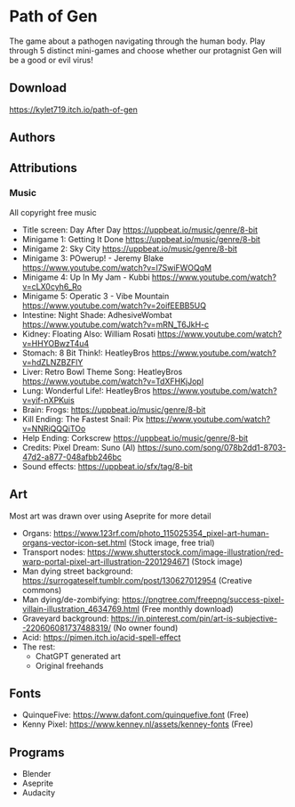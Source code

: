 # Path of Gen

The game about a pathogen navigating through the human body. Play through 5 distinct mini-games and choose whether our protagnist Gen will be a good or evil virus! 

## Download
https://kylet719.itch.io/path-of-gen

## Authors




## Attributions
### Music
All copyright free music
- Title screen: Day After Day https://uppbeat.io/music/genre/8-bit 
- Minigame 1: Getting It Done https://uppbeat.io/music/genre/8-bit
- Minigame 2: Sky City https://uppbeat.io/music/genre/8-bit
- Minigame 3: POwerup! - Jeremy Blake https://www.youtube.com/watch?v=l7SwiFWOQqM
- Minigame 4: Up In My Jam - Kubbi https://www.youtube.com/watch?v=cLX0cyh6_Ro
- Minigame 5: Operatic 3 - Vibe Mountain https://www.youtube.com/watch?v=2oifEEBB5UQ
- Intestine: Night Shade: AdhesiveWombat https://www.youtube.com/watch?v=mRN_T6JkH-c
- Kidney: Floating Also: William Rosati https://www.youtube.com/watch?v=HHYOBwzT4u4
- Stomach: 8 Bit Think!: HeatleyBros https://www.youtube.com/watch?v=hdZLNZBZFlY
- Liver: Retro Bowl Theme Song: HeatleyBros https://www.youtube.com/watch?v=TdXFHKjJopI
- Lung: Wonderful Life!: HeatleyBros https://www.youtube.com/watch?v=yif-nXPKuis
- Brain: Frogs: https://uppbeat.io/music/genre/8-bit 
- Kill Ending: The Fastest Snail: Pix https://www.youtube.com/watch?v=NNRiQQQiTOo
- Help Ending: Corkscrew https://uppbeat.io/music/genre/8-bit 
- Credits: Pixel Dream: Suno (AI) https://suno.com/song/078b2dd1-8703-47d2-a877-048afbb246bc
- Sound effects: https://uppbeat.io/sfx/tag/8-bit

## Art
Most art was drawn over using Aseprite for more detail
- Organs: https://www.123rf.com/photo_115025354_pixel-art-human-organs-vector-icon-set.html (Stock image, free trial)
- Transport nodes: https://www.shutterstock.com/image-illustration/red-warp-portal-pixel-art-illustration-2201294671 (Stock image)
- Man dying street background: https://surrogateself.tumblr.com/post/130627012954 (Creative commons)
- Man dying/de-zombifying: https://pngtree.com/freepng/success-pixel-villain-illustration_4634769.html (Free monthly download)
- Graveyard background: https://in.pinterest.com/pin/art-is-subjective--220606081737488319/ (No owner found)
- Acid: https://pimen.itch.io/acid-spell-effect
- The rest: 
    * ChatGPT generated art
    * Original freehands

## Fonts
- QuinqueFive: https://www.dafont.com/quinquefive.font (Free)
- Kenny Pixel: https://www.kenney.nl/assets/kenney-fonts (Free)

## Programs
- Blender
- Aseprite
- Audacity
